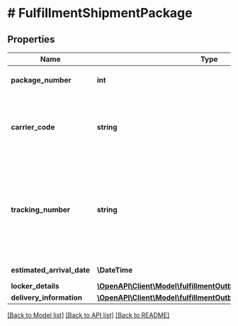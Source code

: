 # # FulfillmentShipmentPackage

## Properties

Name | Type | Description | Notes
------------ | ------------- | ------------- | -------------
**package_number** | **int** | Identifies a package in a shipment. |
**carrier_code** | **string** | Identifies the carrier who will deliver the shipment to the recipient. |
**tracking_number** | **string** | The tracking number, if provided, can be used to obtain tracking and delivery information. | [optional]
**estimated_arrival_date** | **\DateTime** | Date timestamp | [optional]
**locker_details** | [**\OpenAPI\Client\Model\fulfillmentOutbound\LockerDetails**](LockerDetails.md) |  | [optional]
**delivery_information** | [**\OpenAPI\Client\Model\fulfillmentOutbound\DeliveryInformation**](DeliveryInformation.md) |  | [optional]

[[Back to Model list]](../../README.md#models) [[Back to API list]](../../README.md#endpoints) [[Back to README]](../../README.md)
